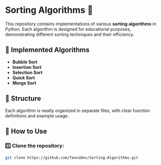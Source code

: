 # Sorting Algorithms 🚀

This repository contains implementations of various **sorting algorithms** in Python. Each algorithm is designed for educational purposes, demonstrating different sorting techniques and their efficiency.

## 📌 Implemented Algorithms
- **Bubble Sort**
- **Insertion Sort**
- **Selection Sort**
- **Quick Sort**
- **Merge Sort** 

## 📂 Structure
Each algorithm is neatly organized in separate files, with clear function definitions and example usage.

## 🚀 How to Use
### 1️⃣ Clone the repository:
```sh
git clone https://github.com/TencoDev/Sorting-Algorithms.git
```
